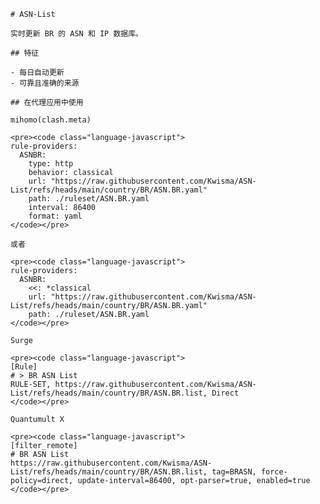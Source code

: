 
    # ASN-List
    
    实时更新 BR 的 ASN 和 IP 数据库。
    
    ## 特征
    
    - 每日自动更新
    - 可靠且准确的来源
    
    ## 在代理应用中使用
    
    mihomo(clash.meta)
   
    <pre><code class="language-javascript">
    rule-providers:
      ASNBR:
        type: http
        behavior: classical
        url: "https://raw.githubusercontent.com/Kwisma/ASN-List/refs/heads/main/country/BR/ASN.BR.yaml"
        path: ./ruleset/ASN.BR.yaml
        interval: 86400
        format: yaml
    </code></pre>

    或者

    <pre><code class="language-javascript">
    rule-providers:
      ASNBR:
        <<: *classical
        url: "https://raw.githubusercontent.com/Kwisma/ASN-List/refs/heads/main/country/BR/ASN.BR.yaml"
        path: ./ruleset/ASN.BR.yaml
    </code></pre>
    
    Surge
    
    <pre><code class="language-javascript">
    [Rule]
    # > BR ASN List
    RULE-SET, https://raw.githubusercontent.com/Kwisma/ASN-List/refs/heads/main/country/BR/ASN.BR.list, Direct
    </code></pre>
    
    Quantumult X
    
    <pre><code class="language-javascript">
    [filter_remote]
    # BR ASN List
    https://raw.githubusercontent.com/Kwisma/ASN-List/refs/heads/main/country/BR/ASN.BR.list, tag=BRASN, force-policy=direct, update-interval=86400, opt-parser=true, enabled=true
    </code></pre>
    